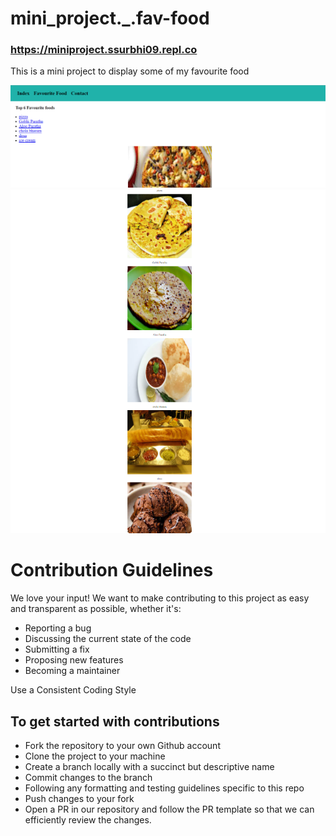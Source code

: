 # mini_project._.fav-food
### https://miniproject.ssurbhi09.repl.co

This is a mini project to display some of my favourite food

<img src = "assets/ss1.png">
<img src = "assets/ss2.png">


# Contribution Guidelines
We love your input! We want to make contributing to this project as easy and transparent as possible, whether it's:

- Reporting a bug
- Discussing the current state of the code
- Submitting a fix
- Proposing new features
- Becoming a maintainer

Use a Consistent Coding Style

## To get started with contributions
- Fork the repository to your own Github account
- Clone the project to your machine
- Create a branch locally with a succinct but descriptive name
- Commit changes to the branch
- Following any formatting and testing guidelines specific to this repo
- Push changes to your fork
- Open a PR in our repository and follow the PR template so that we can efficiently review the changes.

